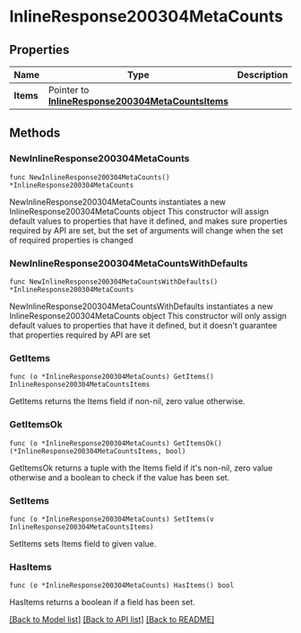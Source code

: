 # InlineResponse200304MetaCounts

## Properties

Name | Type | Description | Notes
------------ | ------------- | ------------- | -------------
**Items** | Pointer to [**InlineResponse200304MetaCountsItems**](InlineResponse200304MetaCountsItems.md) |  | [optional] 

## Methods

### NewInlineResponse200304MetaCounts

`func NewInlineResponse200304MetaCounts() *InlineResponse200304MetaCounts`

NewInlineResponse200304MetaCounts instantiates a new InlineResponse200304MetaCounts object
This constructor will assign default values to properties that have it defined,
and makes sure properties required by API are set, but the set of arguments
will change when the set of required properties is changed

### NewInlineResponse200304MetaCountsWithDefaults

`func NewInlineResponse200304MetaCountsWithDefaults() *InlineResponse200304MetaCounts`

NewInlineResponse200304MetaCountsWithDefaults instantiates a new InlineResponse200304MetaCounts object
This constructor will only assign default values to properties that have it defined,
but it doesn't guarantee that properties required by API are set

### GetItems

`func (o *InlineResponse200304MetaCounts) GetItems() InlineResponse200304MetaCountsItems`

GetItems returns the Items field if non-nil, zero value otherwise.

### GetItemsOk

`func (o *InlineResponse200304MetaCounts) GetItemsOk() (*InlineResponse200304MetaCountsItems, bool)`

GetItemsOk returns a tuple with the Items field if it's non-nil, zero value otherwise
and a boolean to check if the value has been set.

### SetItems

`func (o *InlineResponse200304MetaCounts) SetItems(v InlineResponse200304MetaCountsItems)`

SetItems sets Items field to given value.

### HasItems

`func (o *InlineResponse200304MetaCounts) HasItems() bool`

HasItems returns a boolean if a field has been set.


[[Back to Model list]](../README.md#documentation-for-models) [[Back to API list]](../README.md#documentation-for-api-endpoints) [[Back to README]](../README.md)


